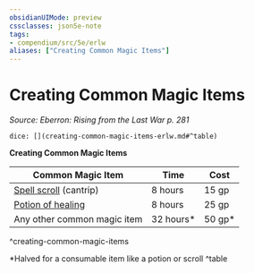```yaml
---
obsidianUIMode: preview
cssclasses: json5e-note
tags:
- compendium/src/5e/erlw
aliases: ["Creating Common Magic Items"]
---
```

# Creating Common Magic Items
*Source: Eberron: Rising from the Last War p. 281* 

`dice: [](creating-common-magic-items-erlw.md#^table)`

**Creating Common Magic Items**

| Common Magic Item | Time | Cost |
|-------------------|------|------|
| [Spell scroll](spell-scroll.md) (cantrip) | 8 hours | 15 gp |
| [Potion of healing](potion-of-healing.md) | 8 hours | 25 gp |
| Any other common magic item | 32 hours* | 50 gp* |
^creating-common-magic-items

*Halved for a consumable item like a potion or scroll
^table